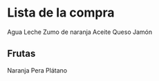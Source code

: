 # Lista de la compra

Agua
Leche
Zumo de naranja
Aceite
Queso
Jamón

## Frutas

Naranja
Pera
Plátano


